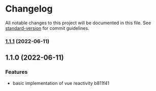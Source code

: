 # Changelog

All notable changes to this project will be documented in this file. See [standard-version](https://github.com/conventional-changelog/standard-version) for commit guidelines.

### [1.1.1](///compare/v1.1.0...v1.1.1) (2022-06-11)

## 1.1.0 (2022-06-11)


### Features

* basic implementation of vue reactivity b811f41
